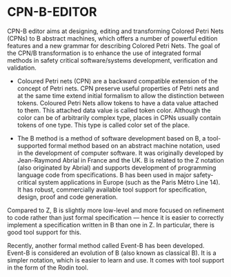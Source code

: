 # CPN-B-EDITOR

CPN-B editor aims at designing, editing and transforming Colored Petri Nets (CPNs) to B abstract machines, which offers a number of powerful edition features and a new grammar for describing Colored Petri Nets. The goal of the CPN/B transformation is to enhance the use of integrated formal methods in safety critical software/systems development, verification and validation.

- Coloured Petri nets (CPN) are a backward compatible extension of the concept of Petri nets. CPN preserve useful properties of Petri nets and at the same time extend initial formalism to allow the distinction between tokens. Coloured Petri Nets allow tokens to have a data value attached to them. This attached data value is called token color. Although the color can be of arbitrarily complex type, places in CPNs usually contain tokens of one type. This type is called color set of the place.

- The B method is a method of software development based on B, a tool-supported formal method based on an abstract machine notation, used in the development of computer software. It was originally developed by Jean-Raymond Abrial in France and the UK. B is related to the Z notation (also originated by Abrial) and supports development of programming language code from specifications. B has been used in major safety-critical system applications in Europe (such as the Paris Métro Line 14). It has robust, commercially available tool support for specification, design, proof and code generation.

Compared to Z, B is slightly more low-level and more focused on refinement to code rather than just formal specification — hence it is easier to correctly implement a specification written in B than one in Z. In particular, there is good tool support for this.

Recently, another formal method called Event-B has been developed. Event-B is considered an evolution of B (also known as classical B). It is a simpler notation, which is easier to learn and use. It comes with tool support in the form of the Rodin tool.

